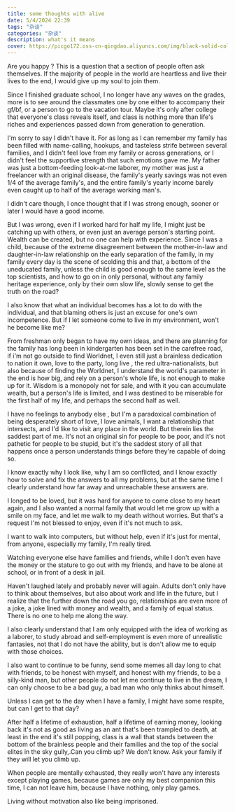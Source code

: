 ```yaml
---
title: some thoughts with alive
date: 5/4/2024 22:39
tags: "杂谈"
categories: "杂谈"
description: what's it means
cover: https://picgo172.oss-cn-qingdao.aliyuncs.com/img/black-solid-color-background.jpg
---
```


Are you happy ? This is a question that a section of people often ask themselves. If the majority of people in the world are heartless and live their lives to the end, I would give up my soul to join them.

Since I finished graduate school, I no longer have any waves on the grades, more is to see around the classmates one by one either to accompany their gf/bf, or a person to go to the vacation tour. Maybe it's only after college that everyone's class reveals itself, and class is nothing more than life's riches and experiences passed down from generation to generation.

I'm sorry to say I didn't have it. For as long as I can remember my family has been filled with name-calling, hookups, and tasteless strife between several families, and I didn't feel love from my family or across generations, or I didn't feel the supportive strength that such emotions gave me. My father was just a bottom-feeding look-at-me laborer, my mother was just a freelancer with an original disease, the family's yearly savings was not even 1/4 of the average family's, and the entire family's yearly income barely even caught up to half of the average working man's.

I didn't care though, I once thought that if I was strong enough, sooner or later I would have a good income.

But I was wrong, even if I worked hard for half my life, I might just be catching up with others, or even just an average person's starting point. Wealth can be created, but no one can help with experience. Since I was a child, because of the extreme disagreement between the mother-in-law and daughter-in-law relationship on the early separation of the family, in my family every day is the scene of scolding this and that, a bottom of the uneducated family, unless the child is good enough to the same level as the top scientists, and how to go on in only personal, without any family heritage experience, only by their own slow life, slowly sense to get the truth on the road?

I also know that what an individual becomes has a lot to do with the individual, and that blaming others is just an excuse for one's own incompetence. But if I let someone come to live in my environment, won't he become like me?

From freshman only began to have my own ideas, and there are planning for the family has long been in kindergarten has been set in the carefree road, if i'm not go outside to find Worldnet, I even still just a brainless dedication to nation it own, love to the party, long live , the red ultra-nationalists, but also because of finding the Worldnet, I understand the world's parameter in the end is how big, and rely on a person's whole life, is not enough to make up for it. Wisdom is a monopoly not for sale, and with it you can accumulate wealth, but a person's life is limited, and I was destined to be miserable for the first half of my life, and perhaps the second half as well.

I have no feelings to anybody else , but I'm a paradoxical combination of being desperately short of love, I love animals, I want a relationship that intersects, and I'd like to visit any place in the world. But therein lies the saddest part of me. It's not an original sin for people to be poor, and it's not pathetic for people to be stupid, but it's the saddest story of all that happens once a person understands things before they're capable of doing so.

I know exactly why I look like, why I am so conflicted, and I know exactly how to solve and fix the answers to all my problems, but at the same time I clearly understand how far away and unreachable these answers are.

I longed to be loved, but it was hard for anyone to come close to my heart again, and I also wanted a normal family that would let me grow up with a smile on my face, and let me walk to my death without worries. But that's a request I'm not blessed to enjoy, even if it's not much to ask.

I want to walk into computers, but without help, even if it's just for mental, from anyone, especially my family, I'm really tired.

Watching everyone else have families and friends, while I don't even have the money or the stature to go out with my friends, and have to be alone at school, or in front of a desk in jail.

Haven't laughed lately and probably never will again. Adults don't only have to think about themselves, but also about work and life in the future, but I realize that the further down the road you go, relationships are even more of a joke, a joke lined with money and wealth, and a family of equal status. There is no one to help me along the way.

I also clearly understand that I am only equipped with the idea of working as a laborer, to study abroad and self-employment is even more of unrealistic fantasies, not that I do not have the ability, but is don't allow me to equip with those choices.

I also want to continue to be funny, send some memes all day long to chat with friends, to be honest with myself, and honest with my friends, to be a silly-kind man, but other people do not let me continue to live in the dream, I can only choose to be a bad guy, a bad man who only thinks about himself.

Unless I can get to the day when I have a family, I might have some respite, but can I get to that day?

After half a lifetime of exhaustion, half a lifetime of earning money, looking back it's not as good as living as an ant that's been trampled to death, at least in the end it's still popping, class is a wall that stands between the bottom of the brainless people and their families and the top of the social elites in the sky gully,.Can you climb up? We don't know. Ask your family if they will let you climb up.

When people are mentally exhausted, they really won't have any interests except playing games, because games are only my best companion this time, I can not leave him, because I have nothing, only play games.

Living without motivation also like being imprisoned.
